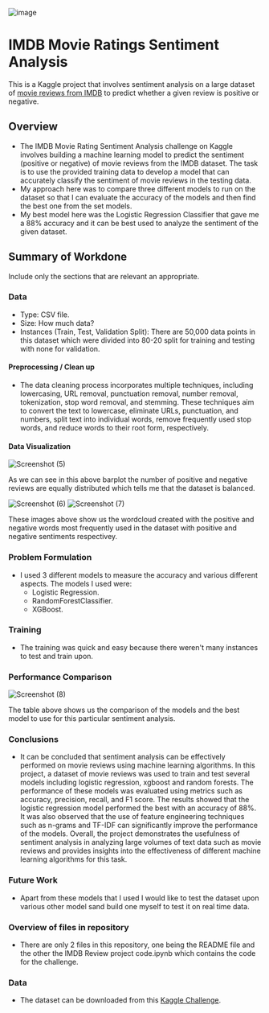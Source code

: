 ![image](https://user-images.githubusercontent.com/112208238/236426436-ada473b5-b104-43ab-bcde-8469e6fad59f.png)

# IMDB Movie Ratings Sentiment Analysis

This is a Kaggle project that involves sentiment analysis on a large dataset of [movie reviews from IMDB](https://www.kaggle.com/datasets/yasserh/imdb-movie-ratings-sentiment-analysis) to predict whether a given review is positive or negative.

## Overview

  * The IMDB Movie Rating Sentiment Analysis challenge on Kaggle involves building a machine learning model to predict the sentiment (positive or negative) of movie reviews from the IMDB dataset. The task is to use the provided training data to develop a model that can accurately classify the sentiment of movie reviews in the testing data.
  * My approach here was to compare three different models to run on the dataset so that I can evaluate the accuracy of the models and then find the best one from the set models.
  * My best model here was the Logistic Regression Classifier that gave me a 88% accuracy and it can be best used to analyze the sentiment of the given dataset.

## Summary of Workdone

Include only the sections that are relevant an appropriate.

### Data

  * Type: CSV file.
  * Size: How much data?
  * Instances (Train, Test, Validation Split): There are 50,000 data points in this dataset which were divided into 80-20 split for training and testing with none for validation.

#### Preprocessing / Clean up

* The data cleaning process incorporates multiple techniques, including lowercasing, URL removal, punctuation removal, number removal, tokenization, stop word removal, and stemming. These techniques aim to convert the text to lowercase, eliminate URLs, punctuation, and numbers, split text into individual words, remove frequently used stop words, and reduce words to their root form, respectively.

#### Data Visualization

![Screenshot (5)](https://user-images.githubusercontent.com/112208238/236421519-7fe4a946-dcf7-4d99-bb2d-40366f70fd87.png)

As we can see in this above barplot the number of positive and negative reviews are equally distributed which tells me that the dataset is balanced.

![Screenshot (6)](https://user-images.githubusercontent.com/112208238/236422645-f2c69906-8080-4f77-b8de-ce5d70fee8d7.png)
![Screenshot (7)](https://user-images.githubusercontent.com/112208238/236422651-6e3630f9-3b69-49d5-a9da-68073674a807.png)

These images above show us the wordcloud created with the positive and negative words most frequently used in the dataset with positive and negative sentiments respectivey.

### Problem Formulation

* I used 3 different models to measure the accuracy and various different aspects. The models I used were:
    * Logistic Regression.
    * RandomForestClassifier.
    * XGBoost.

### Training

* The training was quick and easy because there weren't many instances to test and train upon.

### Performance Comparison

![Screenshot (8)](https://user-images.githubusercontent.com/112208238/236424463-6073acb3-5751-4081-9bb1-963e81f81614.png)

The table above shows us the comparison of the models and the best model to use for this particular sentiment analysis.

### Conclusions

*  It can be concluded that sentiment analysis can be effectively performed on movie reviews using machine learning algorithms. In this project, a dataset of movie reviews was used to train and test several models including logistic regression, xgboost and random forests. The performance of these models was evaluated using metrics such as accuracy, precision, recall, and F1 score. The results showed that the logistic regression model performed the best with an accuracy of 88%. It was also observed that the use of feature engineering techniques such as n-grams and TF-IDF can significantly improve the performance of the models. Overall, the project demonstrates the usefulness of sentiment analysis in analyzing large volumes of text data such as movie reviews and provides insights into the effectiveness of different machine learning algorithms for this task.

### Future Work

* Apart from these models that I used I would like to test the dataset upon various other model sand build one myself to test it on real time data.

### Overview of files in repository

* There are only 2 files in this repository, one being the README file and the other the IMDB Review project code.ipynb which contains the code for the challenge.

### Data

* The dataset can be downloaded from this [Kaggle Challenge](https://www.kaggle.com/datasets/yasserh/imdb-movie-ratings-sentiment-analysis).
